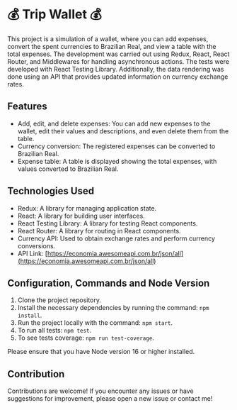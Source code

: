 # 💰 Trip Wallet 💰

This project is a simulation of a wallet, where you can add expenses, convert the spent currencies to Brazilian Real, and view a table with the total expenses. The development was carried out using Redux, React, React Router, and Middlewares for handling asynchronous actions. The tests were developed with React Testing Library. Additionally, the data rendering was done using an API that provides updated information on currency exchange rates.

## Features

- Add, edit, and delete expenses: You can add new expenses to the wallet, edit their values and descriptions, and even delete them from the table.
- Currency conversion: The registered expenses can be converted to Brazilian Real.
- Expense table: A table is displayed showing the total expenses, with values converted to Brazilian Real.

## Technologies Used

- Redux: A library for managing application state.
- React: A library for building user interfaces.
- React Testing Library: A library for testing React components.
- React Router: A library for routing in React components.
- Currency API: Used to obtain exchange rates and perform currency conversions.
- API Link: [https://economia.awesomeapi.com.br/json/all](https://economia.awesomeapi.com.br/json/all)

## Configuration, Commands and Node Version

1. Clone the project repository.
2. Install the necessary dependencies by running the command: `npm install`.
3. Run the project locally with the command: `npm start`.
4. To run all tests: `npm test`.
5. To see tests coverage: `npm run test-coverage`.

Please ensure that you have Node version 16 or higher installed.

## Contribution

Contributions are welcome! If you encounter any issues or have suggestions for improvement, please open a new issue or contact me!
